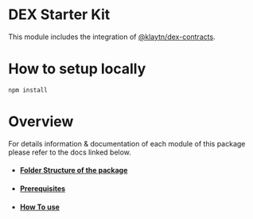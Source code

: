 # DEX Starter Kit
This module includes the integration of [@klaytn/dex-contracts](https://github.com/klaytn/klaytn-dex-contracts).

# How to setup locally
 `npm install`

# Overview
For details information & documentation of each module of this package please refer to the docs linked below.
- #### [Folder Structure of the package](https://github.com/klaytn/klaytn-service-sdk/blob/main/packages/dexs-starter-kit/docs/FolderStructure.md)
- #### [Prerequisites](https://github.com/klaytn/klaytn-service-sdk/blob/main/packages/dexs-starter-kit/docs/Prerequisites.md)
- #### [How To use](https://github.com/klaytn/klaytn-service-sdk/blob/main/packages/dexs-starter-kit/docs/HowToUse.md)


